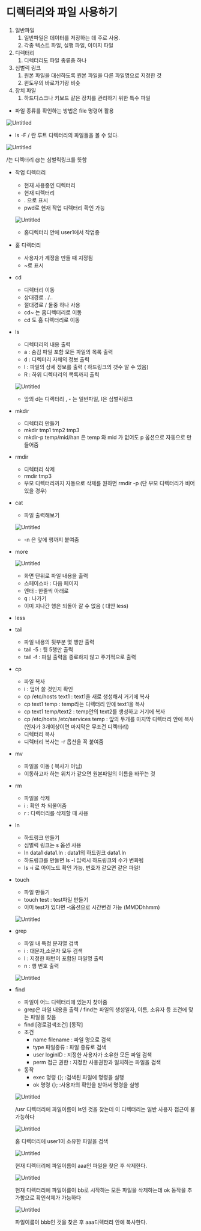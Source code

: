 # 디렉터리와 파일 사용하기

1. 일반파일
    1. 일반파일은 데이터를 저장하는 데 주로 사용.
    2. 각종 텍스트 파일, 실행 파일, 이미지 파일
2. 디렉터리
    1. 디렉터리도 파일 종류중 하나
3. 심벌릭 링크
    1. 원본 파일을 대신하도록 원본 파일을 다른 파일명으로 지정한 것
    2. 윈도우의 바로가기랑 비슷
4. 장치 파일
    1. 하드디스크나 키보드 같은 장치를 관리하기 위한 특수 파일
    
- 파일 종류를 확인하는 방법은 file 명령어 활용

![Untitled](%E1%84%83%E1%85%B5%E1%84%85%E1%85%A6%E1%86%A8%E1%84%90%E1%85%A5%E1%84%85%E1%85%B5%E1%84%8B%E1%85%AA%20%E1%84%91%E1%85%A1%E1%84%8B%E1%85%B5%E1%86%AF%20%E1%84%89%E1%85%A1%E1%84%8B%E1%85%AD%E1%86%BC%E1%84%92%E1%85%A1%E1%84%80%E1%85%B5%209ebff481b73f493eaa1d4825c62469be/Untitled.png)

- ls -F /   란 루트 디렉터리의 파일들을 볼 수 있다.

![Untitled](%E1%84%83%E1%85%B5%E1%84%85%E1%85%A6%E1%86%A8%E1%84%90%E1%85%A5%E1%84%85%E1%85%B5%E1%84%8B%E1%85%AA%20%E1%84%91%E1%85%A1%E1%84%8B%E1%85%B5%E1%86%AF%20%E1%84%89%E1%85%A1%E1%84%8B%E1%85%AD%E1%86%BC%E1%84%92%E1%85%A1%E1%84%80%E1%85%B5%209ebff481b73f493eaa1d4825c62469be/Untitled%201.png)

/는 디렉터리 @는 심벌릭링크를 뜻함

- 작업 디렉터리
    - 현재 사용중인 디렉터리
    - 현재 디렉터리
    - . 으로 표시
    - pwd로 현재 작업 디렉터리 확인 가능
    
    ![Untitled](%E1%84%83%E1%85%B5%E1%84%85%E1%85%A6%E1%86%A8%E1%84%90%E1%85%A5%E1%84%85%E1%85%B5%E1%84%8B%E1%85%AA%20%E1%84%91%E1%85%A1%E1%84%8B%E1%85%B5%E1%86%AF%20%E1%84%89%E1%85%A1%E1%84%8B%E1%85%AD%E1%86%BC%E1%84%92%E1%85%A1%E1%84%80%E1%85%B5%209ebff481b73f493eaa1d4825c62469be/Untitled%202.png)
    
    - 홈디렉터리 안에 user1에서 작업중
    
- 홈 디렉터리
    - 사용자가 계정을 만들 때 지정됨
    - ~로 표시
    
- cd
    - 디렉터리 이동
    - 상대경로 ../..
    - 절대경로 / 둘중 하나 사용
    - cd~ 는 홈디렉터리로 이동
    - cd 도 홈 디렉터리로 이동

- ls
    - 디렉터리의 내용 출력
    - a : 숨김 파일 포함 모든 파일의 목록 출력
    - d : 디렉터리 자체의 정보 출력
    - l : 파일의 상세 정보를 출력 ( 하드링크의 갯수 알 수 있음)
    - R : 하위 디렉터리의 목록까지 출력
    
    ![Untitled](%E1%84%83%E1%85%B5%E1%84%85%E1%85%A6%E1%86%A8%E1%84%90%E1%85%A5%E1%84%85%E1%85%B5%E1%84%8B%E1%85%AA%20%E1%84%91%E1%85%A1%E1%84%8B%E1%85%B5%E1%86%AF%20%E1%84%89%E1%85%A1%E1%84%8B%E1%85%AD%E1%86%BC%E1%84%92%E1%85%A1%E1%84%80%E1%85%B5%209ebff481b73f493eaa1d4825c62469be/Untitled%203.png)
    
    - 앞의 d는 디렉터리 , - 는 일반파일, l은 심벌릭링크
    
- mkdir
    - 디렉터리 만들기
    - mkdir tmp1 tmp2 tmp3
    - mkdir-p temp/mid/han 은 temp 와 mid 가 없어도 p 옵션으로 자동으로 만들어줌
    
- rmdir
    - 디렉터리 삭제
    - rmdir tmp3
    - 부모 디렉터리까지 자동으로 삭제를 원하면 rmdir -p (단 부모 디렉터리가 비어있을 경우)

- cat
    - 파일 출력해보기
    
    ![Untitled](%E1%84%83%E1%85%B5%E1%84%85%E1%85%A6%E1%86%A8%E1%84%90%E1%85%A5%E1%84%85%E1%85%B5%E1%84%8B%E1%85%AA%20%E1%84%91%E1%85%A1%E1%84%8B%E1%85%B5%E1%86%AF%20%E1%84%89%E1%85%A1%E1%84%8B%E1%85%AD%E1%86%BC%E1%84%92%E1%85%A1%E1%84%80%E1%85%B5%209ebff481b73f493eaa1d4825c62469be/Untitled%204.png)
    
    - -n 은 앞에 행까지 붙여줌
    
- more
    
    ![Untitled](%E1%84%83%E1%85%B5%E1%84%85%E1%85%A6%E1%86%A8%E1%84%90%E1%85%A5%E1%84%85%E1%85%B5%E1%84%8B%E1%85%AA%20%E1%84%91%E1%85%A1%E1%84%8B%E1%85%B5%E1%86%AF%20%E1%84%89%E1%85%A1%E1%84%8B%E1%85%AD%E1%86%BC%E1%84%92%E1%85%A1%E1%84%80%E1%85%B5%209ebff481b73f493eaa1d4825c62469be/Untitled%205.png)
    
    - 화면 단위로 파일 내용을 출력
    - 스페이스바 : 다음 페이지
    - 엔터 : 한줄씩 아래로
    - q : 나가기
    - 이미 지나간 행은 되돌아 갈 수 없음 ( 대안 less)

- less

- tail
    - 파일 내용의 뒷부분 몇 행만 출력
    - tail -5 : 뒷 5행만 출력
    - tail -f : 파일 출력을 종료하지 않고 주기적으로 출력
    
- cp
    - 파일 복사
    - i : 덮어 쓸 것인지 확인
    - cp /etc/hosts text1 : text1을 새로 생성해서 거기에 복사
    - cp text1 temp : temp라는 디렉터리 안에 text1을 복사
    - cp text1 temp/text2 : temp안의 text2를 생성하고 거기에 복사
    - cp /etc/hosts /etc/services temp : 앞의 두개를 마지막 디렉터리 안에 복사(인자가 3개이상이면 마지막은 무조건 디렉터리)
    - 디렉터리 복사
    - 디렉터리 복사는 -r 옵션을 꼭 붙여줌
    

- mv
    - 파일을 이동 ( 복사가 아님)
    - 이동하고자 하는 위치가 같으면 원본파일의 이름을 바꾸는 것
    
- rm
    - 파일을 삭제
    - i : 확인 차 되물어줌
    - r : 디렉터리를 삭제할 때 사용
    
- ln
    - 하드링크 만들기
    - 심벌릭 링크는 s 옵션 사용
    - ln data1 data1.ln : data1의 하드링크 data1.ln
    - 하드링크를 만들면 ls -l 입력시 하드링크의 수가 변화됨
    - ls -i 로 아이노드 확인 가능, 번호가 같으면 같은 파일!
    
- touch
    - 파일 만들기
    - touch test : test파일 만들기
    - 이미 test가 있다면 -t옵션으로 시간변경 가능 (MMDDhhmm)
    
    ![Untitled](%E1%84%83%E1%85%B5%E1%84%85%E1%85%A6%E1%86%A8%E1%84%90%E1%85%A5%E1%84%85%E1%85%B5%E1%84%8B%E1%85%AA%20%E1%84%91%E1%85%A1%E1%84%8B%E1%85%B5%E1%86%AF%20%E1%84%89%E1%85%A1%E1%84%8B%E1%85%AD%E1%86%BC%E1%84%92%E1%85%A1%E1%84%80%E1%85%B5%209ebff481b73f493eaa1d4825c62469be/Untitled%206.png)
    
- grep
    - 파일 내 특정 문자열 검색
    - i : 대문자,소문자 모두 검색
    - l : 지정한 패턴이 포함된 파일명 출력
    - n : 행 번호 출력
    
    ![Untitled](%E1%84%83%E1%85%B5%E1%84%85%E1%85%A6%E1%86%A8%E1%84%90%E1%85%A5%E1%84%85%E1%85%B5%E1%84%8B%E1%85%AA%20%E1%84%91%E1%85%A1%E1%84%8B%E1%85%B5%E1%86%AF%20%E1%84%89%E1%85%A1%E1%84%8B%E1%85%AD%E1%86%BC%E1%84%92%E1%85%A1%E1%84%80%E1%85%B5%209ebff481b73f493eaa1d4825c62469be/Untitled%207.png)
    

- find
    - 파일이 어느 디렉터리에 있는지 찾아줌
    - grep은 파일 내용을 출력 / find는 파일의 생성일자, 이름, 소유자 등 조건에 맞는 파일을 찾음
    - find [경로검색조건] [동작]
    - 조건
        - name filename : 파일 명으로 검색
        - type 파일종류 : 파일 종류로 검색
        - user loginID : 지정한 사용자가 소유한 모든 파일 검색
        - perm 접근 권한 : 지정한 사용권한과 일치하는 파일을 검색
    - 동작
        - exec 명령 {}\;  :검색된 파일에 명령을 실행
        - ok 명령 {}\;   :사용자의 확인을 받아서 명령을 실행
    
    ![Untitled](%E1%84%83%E1%85%B5%E1%84%85%E1%85%A6%E1%86%A8%E1%84%90%E1%85%A5%E1%84%85%E1%85%B5%E1%84%8B%E1%85%AA%20%E1%84%91%E1%85%A1%E1%84%8B%E1%85%B5%E1%86%AF%20%E1%84%89%E1%85%A1%E1%84%8B%E1%85%AD%E1%86%BC%E1%84%92%E1%85%A1%E1%84%80%E1%85%B5%209ebff481b73f493eaa1d4825c62469be/Untitled%208.png)
    
    /usr 디렉터리에 파일이름이 ls인 것을 찾는데 이 디렉터리는 일반 사용자 접근이 불가능하다
    
    ![Untitled](%E1%84%83%E1%85%B5%E1%84%85%E1%85%A6%E1%86%A8%E1%84%90%E1%85%A5%E1%84%85%E1%85%B5%E1%84%8B%E1%85%AA%20%E1%84%91%E1%85%A1%E1%84%8B%E1%85%B5%E1%86%AF%20%E1%84%89%E1%85%A1%E1%84%8B%E1%85%AD%E1%86%BC%E1%84%92%E1%85%A1%E1%84%80%E1%85%B5%209ebff481b73f493eaa1d4825c62469be/Untitled%209.png)
    
    홈 디렉터리에 user1이 소유한 파일을 검색
    
    ![Untitled](%E1%84%83%E1%85%B5%E1%84%85%E1%85%A6%E1%86%A8%E1%84%90%E1%85%A5%E1%84%85%E1%85%B5%E1%84%8B%E1%85%AA%20%E1%84%91%E1%85%A1%E1%84%8B%E1%85%B5%E1%86%AF%20%E1%84%89%E1%85%A1%E1%84%8B%E1%85%AD%E1%86%BC%E1%84%92%E1%85%A1%E1%84%80%E1%85%B5%209ebff481b73f493eaa1d4825c62469be/Untitled%2010.png)
    
    현재 디렉터리에 파일이름이 aaa인 파일을 찾은 후 삭제한다.
    
    ![Untitled](%E1%84%83%E1%85%B5%E1%84%85%E1%85%A6%E1%86%A8%E1%84%90%E1%85%A5%E1%84%85%E1%85%B5%E1%84%8B%E1%85%AA%20%E1%84%91%E1%85%A1%E1%84%8B%E1%85%B5%E1%86%AF%20%E1%84%89%E1%85%A1%E1%84%8B%E1%85%AD%E1%86%BC%E1%84%92%E1%85%A1%E1%84%80%E1%85%B5%209ebff481b73f493eaa1d4825c62469be/Untitled%2011.png)
    
    현재 디렉터리에 파일이름이 bb로 시작하는 모든 파일을 삭제하는데 ok 동작을 추가함으로 확인삭제가 가능하다
    
    ![Untitled](%E1%84%83%E1%85%B5%E1%84%85%E1%85%A6%E1%86%A8%E1%84%90%E1%85%A5%E1%84%85%E1%85%B5%E1%84%8B%E1%85%AA%20%E1%84%91%E1%85%A1%E1%84%8B%E1%85%B5%E1%86%AF%20%E1%84%89%E1%85%A1%E1%84%8B%E1%85%AD%E1%86%BC%E1%84%92%E1%85%A1%E1%84%80%E1%85%B5%209ebff481b73f493eaa1d4825c62469be/Untitled%2012.png)
    
    파일이름이 bbb인 것을 찾은 후 aaa디렉터리 안에 복사한다.